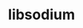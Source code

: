 ---
title: "libsodium"
layout: cache
categories: [package, develop-2023-12-10]
meta: {"versions": ["1.0.18"], "compilers": ["cce@=15.0.1", "gcc@=10.3.0", "gcc@=11.1.0", "gcc@=11.4.0", "gcc@=7.3.1", "gcc@=7.5.0", "gcc@=9.4.0", "oneapi@=2023.2.0"], "oss": ["amzn2", "rhel8", "sle_hpc15", "ubuntu18.04", "ubuntu20.04"], "platforms": ["linux"], "targets": ["aarch64", "neoverse_n1", "neoverse_v1", "ppc64le", "x86_64_v3", "x86_64_v4", "zen4"], "stacks": ["aws-isc", "aws-isc-aarch64", "data-vis-sdk", "e4s", "e4s-cray-rhel", "e4s-cray-sles", "e4s-neoverse_v1", "e4s-oneapi", "e4s-power", "radiuss", "root"], "num_specs": 11, "num_specs_by_stack": {"aws-isc-aarch64": 2, "root": 11, "aws-isc": 1, "e4s-cray-rhel": 1, "e4s-cray-sles": 1, "radiuss": 1, "e4s-neoverse_v1": 1, "data-vis-sdk": 1, "e4s-power": 1, "e4s": 1, "e4s-oneapi": 1}}
spec_details: [{"hash": "5pszvszjafkmdasetukhdefuz34gzef7", "compiler": "gcc@=7.3.1", "versions": ["1.0.18"], "os": "amzn2", "platform": "linux", "target": "aarch64", "variants": ["build_system=autotools"], "stacks": ["aws-isc-aarch64", "root"], "size": "-", "tarball": "https://binaries.spack.io/releases/develop-2023-12-10/build_cache/linux-amzn2-aarch64/gcc-7.3.1/libsodium-1.0.18/linux-amzn2-aarch64-gcc-7.3.1-libsodium-1.0.18-5pszvszjafkmdasetukhdefuz34gzef7.spack"}, {"hash": "o6dgdztpilz6nyamefe25nk5c6eejev3", "compiler": "gcc@=7.3.1", "versions": ["1.0.18"], "os": "amzn2", "platform": "linux", "target": "neoverse_n1", "variants": ["build_system=autotools"], "stacks": ["aws-isc-aarch64", "root"], "size": "-", "tarball": "https://binaries.spack.io/releases/develop-2023-12-10/build_cache/linux-amzn2-neoverse_n1/gcc-7.3.1/libsodium-1.0.18/linux-amzn2-neoverse_n1-gcc-7.3.1-libsodium-1.0.18-o6dgdztpilz6nyamefe25nk5c6eejev3.spack"}, {"hash": "kxlfbfbgj27ltymyokff3y4aqo6nrygy", "compiler": "gcc@=7.3.1", "versions": ["1.0.18"], "os": "amzn2", "platform": "linux", "target": "x86_64_v3", "variants": ["build_system=autotools"], "stacks": ["aws-isc", "root"], "size": "-", "tarball": "https://binaries.spack.io/releases/develop-2023-12-10/build_cache/linux-amzn2-x86_64_v3/gcc-7.3.1/libsodium-1.0.18/linux-amzn2-x86_64_v3-gcc-7.3.1-libsodium-1.0.18-kxlfbfbgj27ltymyokff3y4aqo6nrygy.spack"}, {"hash": "dro66adn7tlh3u45fhs2nl3hd7roc26t", "compiler": "cce@=15.0.1", "versions": ["1.0.18"], "os": "rhel8", "platform": "linux", "target": "zen4", "variants": ["build_system=autotools"], "stacks": ["root", "e4s-cray-rhel"], "size": "-", "tarball": "https://binaries.spack.io/releases/develop-2023-12-10/build_cache/linux-rhel8-zen4/cce-15.0.1/libsodium-1.0.18/linux-rhel8-zen4-cce-15.0.1-libsodium-1.0.18-dro66adn7tlh3u45fhs2nl3hd7roc26t.spack"}, {"hash": "svnrn6hpr5gjlhhbvbo2gn7urt7w5yeo", "compiler": "gcc@=10.3.0", "versions": ["1.0.18"], "os": "sle_hpc15", "platform": "linux", "target": "x86_64_v4", "variants": ["build_system=autotools"], "stacks": ["root", "e4s-cray-sles"], "size": "-", "tarball": "https://binaries.spack.io/releases/develop-2023-12-10/build_cache/linux-sle_hpc15-x86_64_v4/gcc-10.3.0/libsodium-1.0.18/linux-sle_hpc15-x86_64_v4-gcc-10.3.0-libsodium-1.0.18-svnrn6hpr5gjlhhbvbo2gn7urt7w5yeo.spack"}, {"hash": "koitl6qtcqmnptg4davwj5ktuopa2v2k", "compiler": "gcc@=7.5.0", "versions": ["1.0.18"], "os": "ubuntu18.04", "platform": "linux", "target": "x86_64_v3", "variants": ["build_system=autotools"], "stacks": ["root", "radiuss"], "size": "-", "tarball": "https://binaries.spack.io/releases/develop-2023-12-10/build_cache/linux-ubuntu18.04-x86_64_v3/gcc-7.5.0/libsodium-1.0.18/linux-ubuntu18.04-x86_64_v3-gcc-7.5.0-libsodium-1.0.18-koitl6qtcqmnptg4davwj5ktuopa2v2k.spack"}, {"hash": "556h46o37x5b6f5aviw62eiu566k7urd", "compiler": "gcc@=11.4.0", "versions": ["1.0.18"], "os": "ubuntu20.04", "platform": "linux", "target": "neoverse_v1", "variants": ["build_system=autotools"], "stacks": ["root", "e4s-neoverse_v1"], "size": "-", "tarball": "https://binaries.spack.io/releases/develop-2023-12-10/build_cache/linux-ubuntu20.04-neoverse_v1/gcc-11.4.0/libsodium-1.0.18/linux-ubuntu20.04-neoverse_v1-gcc-11.4.0-libsodium-1.0.18-556h46o37x5b6f5aviw62eiu566k7urd.spack"}, {"hash": "omwx66ewxl5quzp3g44caobrjoqjutla", "compiler": "gcc@=11.1.0", "versions": ["1.0.18"], "os": "ubuntu20.04", "platform": "linux", "target": "x86_64_v3", "variants": ["build_system=autotools"], "stacks": ["root", "data-vis-sdk"], "size": "-", "tarball": "https://binaries.spack.io/releases/develop-2023-12-10/build_cache/linux-ubuntu20.04-x86_64_v3/gcc-11.1.0/libsodium-1.0.18/linux-ubuntu20.04-x86_64_v3-gcc-11.1.0-libsodium-1.0.18-omwx66ewxl5quzp3g44caobrjoqjutla.spack"}, {"hash": "dm74ouvciug4bp5mlu2kjkuv32bc2tld", "compiler": "gcc@=9.4.0", "versions": ["1.0.18"], "os": "ubuntu20.04", "platform": "linux", "target": "ppc64le", "variants": ["build_system=autotools"], "stacks": ["root", "e4s-power"], "size": "-", "tarball": "https://binaries.spack.io/releases/develop-2023-12-10/build_cache/linux-ubuntu20.04-ppc64le/gcc-9.4.0/libsodium-1.0.18/linux-ubuntu20.04-ppc64le-gcc-9.4.0-libsodium-1.0.18-dm74ouvciug4bp5mlu2kjkuv32bc2tld.spack"}, {"hash": "ntoy57ezknzxjcka5tmp2vnq6jjedyfs", "compiler": "gcc@=11.4.0", "versions": ["1.0.18"], "os": "ubuntu20.04", "platform": "linux", "target": "x86_64_v3", "variants": ["build_system=autotools"], "stacks": ["root", "e4s"], "size": "-", "tarball": "https://binaries.spack.io/releases/develop-2023-12-10/build_cache/linux-ubuntu20.04-x86_64_v3/gcc-11.4.0/libsodium-1.0.18/linux-ubuntu20.04-x86_64_v3-gcc-11.4.0-libsodium-1.0.18-ntoy57ezknzxjcka5tmp2vnq6jjedyfs.spack"}, {"hash": "cwo7aycvb3skasmnjvx5sizia3ohq2eo", "compiler": "oneapi@=2023.2.0", "versions": ["1.0.18"], "os": "ubuntu20.04", "platform": "linux", "target": "x86_64_v3", "variants": ["build_system=autotools"], "stacks": ["e4s-oneapi", "root"], "size": "-", "tarball": "https://binaries.spack.io/releases/develop-2023-12-10/build_cache/linux-ubuntu20.04-x86_64_v3/oneapi-2023.2.0/libsodium-1.0.18/linux-ubuntu20.04-x86_64_v3-oneapi-2023.2.0-libsodium-1.0.18-cwo7aycvb3skasmnjvx5sizia3ohq2eo.spack"}]
---